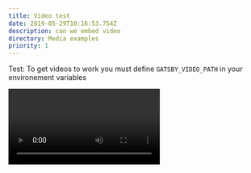 ```yaml
---
title: Video test
date: 2019-05-29T10:16:53.754Z
description: can we embed video
directory: Media examples
priority: 1
---
```

Test:
To get videos to work you must define ```GATSBY_VIDEO_PATH``` in your environement variables

<video controls>
  <source src="{{TARGET_VIDEO_SRC}}/my-video.mp4" type="video/mp4">
  Your browser does not support the video tag.
</video>
